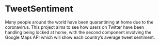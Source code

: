 # TweetSentiment
Many people around the world have been quarantining at home due to the coronavirus. This project aims to see how users on Twitter have been handling being locked at home, with the second component involving the Google Maps API which will show each country’s average tweet sentiment.
